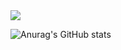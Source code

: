 <img src="https://capsule-render.vercel.app/api?type=waving&amp;color=auto&amp;height=240&amp;section=header&amp;text=2klips&amp;fontSize=90&amp;animation=fadeIn&amp;fontAlignY=38&amp;&amp;descAlignY=51&amp;descAlign=62" style="max-width: 80%;">

![Anurag's GitHub stats](https://github-readme-stats.vercel.app/api?username=2klips&show_icons=true&theme=radical)
